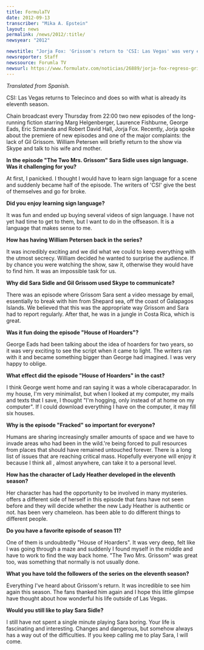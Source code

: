 ```yaml
---
title: FormulaTV
date: 2012-09-13
transcriber: "Mika A. Epstein"
layout: news
permalink: /news/2012/:title/
newsyear: "2012"

newstitle: "Jorja Fox: 'Grissom's return to 'CSI: Las Vegas' was very exciting'"
newsreporter: Staff
newssource: Forumla TV
newsurl: https://www.formulatv.com/noticias/26889/jorja-fox-regreso-grissom-csi-las-vegas-muy-excitante/
---
```


*Translated from Spanish.*

CSI: Las Vegas returns to Telecinco and does so with what is already its eleventh season.

Chain broadcast every Thursday from 22:00 two new episodes of the long-running fiction starring Marg Helgenberger, Laurence Fishburne, George Eads, Eric Szmanda and Robert David Hall, Jorja Fox. Recently, Jorja spoke about the premiere of new episodes and one of the major complaints: the lack of Gil Grissom. William Petersen will briefly return to the show via Skype and talk to his wife and mother.

**In the episode "The Two Mrs. Grissom" Sara Sidle uses sign language. Was it challenging for you?**

At first, I panicked. I thought I would have to learn sign language for a scene and suddenly became half of the episode. The writers of 'CSI' give the best of themselves and go for broke.

**Did you enjoy learning sign language?**

It was fun and ended up buying several videos of sign language. I have not yet had time to get to them, but I want to do in the offseason. It is a language that makes sense to me.

**How has having William Petersen back in the series?**

It was incredibly exciting and we did what we could to keep everything with the utmost secrecy. William decided he wanted to surprise the audience. If by chance you were watching the show, saw it, otherwise they would have to find him. It was an impossible task for us.

**Why did Sara Sidle and Gil Grissom used Skype to communicate?**

There was an episode where Grissom Sara sent a video message by email, essentially to break with him from Shepard sea, off the coast of Galapagos Islands. We believed that this was the appropriate way Grissom and Sara had to report regularly. After that, he was in a jungle in Costa Rica, which is great.

**Was it fun doing the episode "House of Hoarders"?**

George Eads had been talking about the idea of hoarders for two years, so it was very exciting to see the script when it came to light. The writers ran with it and became something bigger than George had imagined. I was very happy to oblige.

**What effect did the episode "House of Hoarders" in the cast?**

I think George went home and ran saying it was a whole ciberacaparador. In my house, I'm very minimalist, but when I looked at my computer, my mails and texts that I save, I thought "I'm hogging, only instead of at home on my computer". If I could download everything I have on the computer, it may fill six houses.

**Why is the episode "Fracked" so important for everyone?**

Humans are sharing increasingly smaller amounts of space and we have to invade areas who had been in the wild.'re being forced to pull resources from places that should have remained untouched forever. There is a long list of issues that are reaching critical mass. Hopefully everyone will enjoy it because I think all , almost anywhere, can take it to a personal level.

**How has the character of Lady Heather developed in the eleventh season?**

Her character has had the opportunity to be involved in many mysteries. offers a different side of herself in this episode that fans have not seen before and they will decide whether the new Lady Heather is authentic or not. has been very chameleon. has been able to do different things to different people.

**Do you have a favorite episode of season 11?**

One of them is undoubtedly "House of Hoarders". It was very deep, felt like I was going through a maze and suddenly I found myself in the middle and have to work to find the way back home. "The Two Mrs. Grissom" was great too, was something that normally is not usually done.

**What you have told the followers of the series on the eleventh season?**

Everything I've heard about Grissom's return. It was incredible to see him again this season. The fans thanked him again and I hope this little glimpse have thought about how wonderful his life outside of Las Vegas.

**Would you still like to play Sara Sidle?**

I still have not spent a single minute playing Sara boring. Your life is fascinating and interesting. Changes and dangerous, but somehow always has a way out of the difficulties. If you keep calling me to play Sara, I will come.
